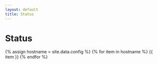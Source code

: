 ```yaml
---
layout: default
title: Status
---
```


# Status

{% assign hostname = site.data.config %}
{% for item in hostname %}
{{ item }}
{% endfor %}